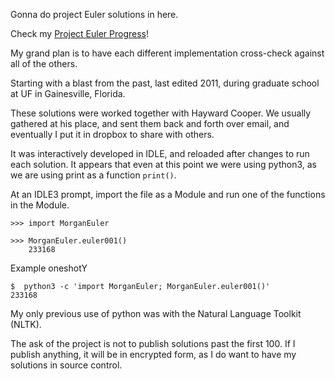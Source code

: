 Gonna do project Euler solutions in here.

Check my [Project Euler Progress](https://projecteuler.net/profile/mohaba.png)!

My grand plan is to have each different implementation cross-check
against all of the others.

Starting with a blast from the past, last edited 2011,
during graduate school at UF in Gainesville, Florida.

These solutions were worked together with Hayward Cooper.
We usually gathered at his place, and sent them back and forth over email,
and eventually I put it in dropbox to share with others.

It was interactively developed in IDLE,
and reloaded after changes to run each solution.
It appears that even at this point we were using python3,
as we are using print as a function `print()`.

At an IDLE3 prompt, import the file as a Module and run one of the functions in the Module.
``` python3
>>> import MorganEuler

>>> MorganEuler.euler001()
    233168
```

Example oneshotY
``` console
$  python3 -c 'import MorganEuler; MorganEuler.euler001()'
233168
```

My only previous use of python was with the Natural Language Toolkit (NLTK).

The ask of the project is not to publish solutions past the first 100.
If I publish anything, it will be in encrypted form, as I do want to have my solutions in source control.
